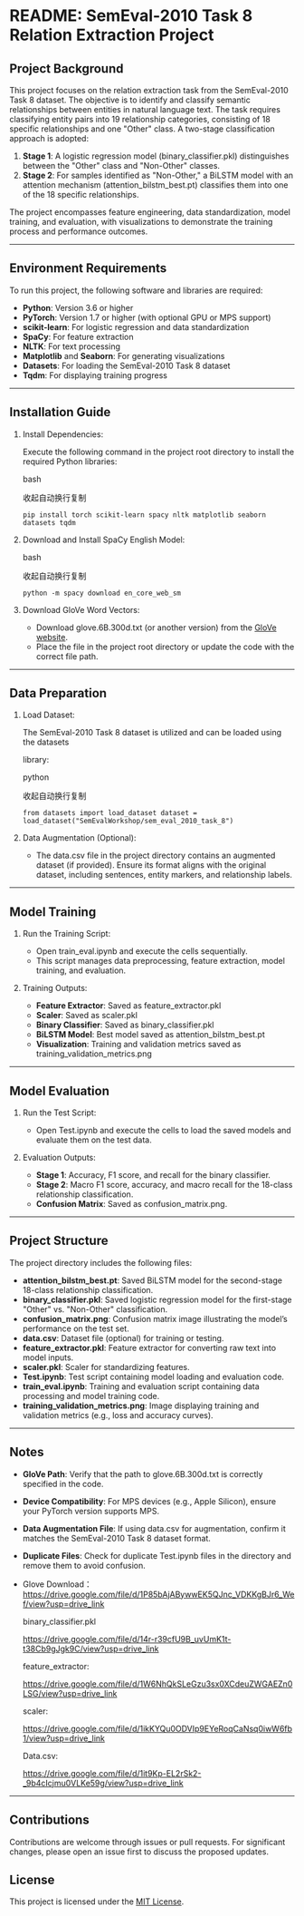 # README: SemEval-2010 Task 8 Relation Extraction Project

## Project Background

This project focuses on the relation extraction task from the SemEval-2010 Task 8 dataset. The objective is to identify and classify semantic relationships between entities in natural language text. The task requires classifying entity pairs into 19 relationship categories, consisting of 18 specific relationships and one "Other" class. A two-stage classification approach is adopted:

1. **Stage 1**: A logistic regression model (binary_classifier.pkl) distinguishes between the "Other" class and "Non-Other" classes.
2. **Stage 2**: For samples identified as "Non-Other," a BiLSTM model with an attention mechanism (attention_bilstm_best.pt) classifies them into one of the 18 specific relationships.

The project encompasses feature engineering, data standardization, model training, and evaluation, with visualizations to demonstrate the training process and performance outcomes.

------

## Environment Requirements

To run this project, the following software and libraries are required:

- **Python**: Version 3.6 or higher
- **PyTorch**: Version 1.7 or higher (with optional GPU or MPS support)
- **scikit-learn**: For logistic regression and data standardization
- **SpaCy**: For feature extraction
- **NLTK**: For text processing
- **Matplotlib** and **Seaborn**: For generating visualizations
- **Datasets**: For loading the SemEval-2010 Task 8 dataset
- **Tqdm**: For displaying training progress

------

## Installation Guide

1. Install Dependencies:

   Execute the following command in the project root directory to install the required Python libraries:

   bash

   收起自动换行复制

   `pip install torch scikit-learn spacy nltk matplotlib seaborn datasets tqdm`

4. Download and Install SpaCy English Model:

   bash

   收起自动换行复制

   `python -m spacy download en_core_web_sm`

5. Download GloVe Word Vectors:

   - Download glove.6B.300d.txt (or another version) from the [GloVe website](https://nlp.stanford.edu/projects/glove/).
   - Place the file in the project root directory or update the code with the correct file path.

------

## Data Preparation

1. Load Dataset:

   The SemEval-2010 Task 8 dataset is utilized and can be loaded using the datasets

    library:

   python

   收起自动换行复制

   `from datasets import load_dataset dataset = load_dataset("SemEvalWorkshop/sem_eval_2010_task_8")`

3. Data Augmentation (Optional):

   - The data.csv file in the project directory contains an augmented dataset (if provided). Ensure its format aligns with the original dataset, including sentences, entity markers, and relationship labels.

------

## Model Training

1. Run the Training Script:

   - Open train_eval.ipynb and execute the cells sequentially.
   - This script manages data preprocessing, feature extraction, model training, and evaluation.

2. Training Outputs:

   - **Feature Extractor**: Saved as feature_extractor.pkl
   - **Scaler**: Saved as scaler.pkl
   - **Binary Classifier**: Saved as binary_classifier.pkl
   - **BiLSTM Model**: Best model saved as attention_bilstm_best.pt
   - **Visualization**: Training and validation metrics saved as training_validation_metrics.png

------

## Model Evaluation

1. Run the Test Script:

   - Open Test.ipynb and execute the cells to load the saved models and evaluate them on the test data.

2. Evaluation Outputs:

   - **Stage 1**: Accuracy, F1 score, and recall for the binary classifier.
   - **Stage 2**: Macro F1 score, accuracy, and macro recall for the 18-class relationship classification.
   - **Confusion Matrix**: Saved as confusion_matrix.png.

------

## Project Structure

The project directory includes the following files:

- **attention_bilstm_best.pt**: Saved BiLSTM model for the second-stage 18-class relationship classification.
- **binary_classifier.pkl**: Saved logistic regression model for the first-stage "Other" vs. "Non-Other" classification.
- **confusion_matrix.png**: Confusion matrix image illustrating the model’s performance on the test set.
- **data.csv**: Dataset file (optional) for training or testing.
- **feature_extractor.pkl**: Feature extractor for converting raw text into model inputs.
- **scaler.pkl**: Scaler for standardizing features.
- **Test.ipynb**: Test script containing model loading and evaluation code.
- **train_eval.ipynb**: Training and evaluation script containing data processing and model training code.
- **training_validation_metrics.png**: Image displaying training and validation metrics (e.g., loss and accuracy curves).

------

## Notes

- **GloVe Path**: Verify that the path to glove.6B.300d.txt is correctly specified in the code.
- **Device Compatibility**: For MPS devices (e.g., Apple Silicon), ensure your PyTorch version supports MPS.
- **Data Augmentation File**: If using data.csv for augmentation, confirm it matches the SemEval-2010 Task 8 dataset format.
- **Duplicate Files**: Check for duplicate Test.ipynb files in the directory and remove them to avoid confusion.
- Glove Download：https://drive.google.com/file/d/1P85bAjABywwEK5QJnc_VDKKgBJr6_Wef/view?usp=drive_link

  binary_classifier.pkl

  https://drive.google.com/file/d/14r-r39cfU9B_uvUmK1t-t38Cb9gJgk9C/view?usp=drive_link

  feature_extractor:

  https://drive.google.com/file/d/1W6NhQkSLeGzu3sx0XCdeuZWGAEZn0LSG/view?usp=drive_link

  scaler:

  https://drive.google.com/file/d/1ikKYQu0ODVIp9EYeRoqCaNsq0iwW6fb1/view?usp=drive_link

  Data.csv:

  https://drive.google.com/file/d/1it9Kp-EL2rSk2-_9b4cIcjmu0VLKe59g/view?usp=drive_link

------

## Contributions

Contributions are welcome through issues or pull requests. For significant changes, please open an issue first to discuss the proposed updates.

## License

This project is licensed under the [MIT License](LICENSE).
